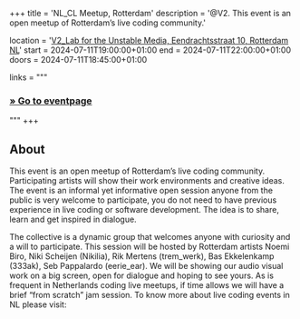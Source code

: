 +++
title       = 'NL_CL Meetup, Rotterdam'
description = '@V2. This event is an open meetup of Rotterdam’s live coding community.'

location    = '[V2_Lab for the Unstable Media, Eendrachtsstraat 10, Rotterdam NL](https://www.openstreetmap.org/node/6766334767)'
start       = 2024-07-11T19:00:00+01:00
end         = 2024-07-11T22:00:00+01:00
doors       = 2024-07-11T18:45:00+01:00

links = """
  ### [» Go to eventpage ](https://v2.nl/events/rotterdam-live-coders-community-meetup-july-2024)
"""
+++

<!--more-->

## About

This event is an open meetup of Rotterdam’s live coding community. Participating artists will show their work environments and creative ideas. The event is an informal yet informative open session anyone from the public is very welcome to participate, you do not need to have previous experience in live coding or software development. The idea is to share, learn and get inspired in dialogue.

The collective is a dynamic group that welcomes anyone with curiosity and a will to participate. This session will be hosted by Rotterdam artists Noemi Biro, Niki Scheijen (Nikilia), Rik Mertens (trem_werk), Bas Ekkelenkamp (333ak), Seb Pappalardo (eerie_ear). We will be showing our audio visual work on a big screen, open for dialogue and hoping to see yours. As is frequent in Netherlands coding live meetups, if time allows we will have a brief “from scratch” jam session. To know more about live coding events in NL please visit: